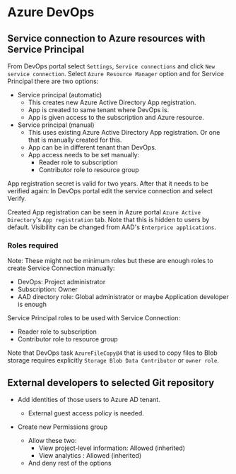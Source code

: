 # Azure DevOps

## Service connection to Azure resources with Service Principal

From DevOps portal select `Settings`, `Service connections` and click `New service connection`. Select `Azure Resource Manager` option and for Service Principal there are two options:

- Service principal (automatic)
    - This creates new Azure Active Directory App registration.
    - App is created to same tenant where DevOps is.
    - App is given access to the subscription and Azure resource.
- Service principal (manual)
    - This uses existing Azure Active Directory App registration. Or one that is manually created for this.
    - App can be in different tenant than DevOps.
    - App access needs to be set manually: 
        - Reader role to subscription
        - Contributor role to resource group

App registration secret is valid for two years. After that it needs to be verified again: In DevOps portal edit the service connection and select Verify.

Created App registration can be seen in Azure portal `Azure Active Directory`'s `App registration` tab. Note that this is hidden to users by default. Visibility can be changed from AAD's `Enterprice applications`.

### Roles required

Note: These might not be minimum roles but these are enough roles to create Service Connection manually:

- DevOps: Project administrator
- Subscription: Owner
- AAD directory role: Global administrator or maybe Application developer is enough

Service Principal roles to be used with Service Connection:

- Reader role to subscription
- Contributor role to resource group

Note that DevOps task `AzureFileCopy@4` that is used to copy files to Blob storage requires explicitly `Storage Blob Data Contributor` or `owner role`.

## External developers to selected Git repository

- Add identities of those users to Azure AD tenant.
    - External guest access policy is needed.

- Create new Permissions group
    - Allow these two:
        - View project-level information: Allowed (inherited)
        - View analytics : Allowed (inherited)
    - And deny rest of the options
